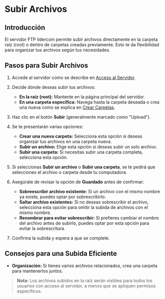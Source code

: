 # Subir Archivos

## Introducción
El servidor FTP lidercom permite subir archivos directamente en la carpeta raíz (root) o dentro de carpetas creadas previamente. Esto te da flexibilidad para organizar tus archivos según tus necesidades.

## Pasos para Subir Archivos
1. Accede al servidor como se describe en [Acceso al Servidor](../accessing_server/index.md).
2. Decide dónde deseas subir tus archivos:
   - **En la raíz (root):** Mantente en la página principal del servidor.
   - **En una carpeta específica:** Navega hasta la carpeta deseada o crea una nueva como se explica en [Crear Carpetas](create_folder.md).
3. Haz clic en el botón **Subir** (generalmente marcado como "Upload").
4. Se te presentarán varias opciones:
   - **Crear una nueva carpeta:** Selecciona esta opción si deseas organizar tus archivos en una carpeta nueva.
   - **Subir un archivo:** Elige esta opción si deseas subir un solo archivo.
   - **Subir una carpeta:** Si necesitas subir una carpeta completa, selecciona esta opción.
5. Si seleccionas **Subir un archivo** o **Subir una carpeta**, se te pedirá que selecciones el archivo o carpeta desde tu computadora.
6. Asegúrate de revisar la opción de **Guardado** antes de confirmar:
   - **Sobreescribir archivo existente:** Si un archivo con el mismo nombre ya existe, puedes optar por sobrescribirlo.
   - **Saltar archivo existentes:** Si no deseas sobrescribir el archivo, selecciona esta opción para omitir la subida de archivos con el mismo nombre.
   - **Renombrar para evitar sobrescribir:** Si prefieres cambiar el nombre del archivo antes de subirlo, puedes optar por esta opción para evitar la sobrescritura.

7. Confirma la subida y espera a que se complete.

## Consejos para una Subida Eficiente
- **Organización:** Si tienes varios archivos relacionados, crea una carpeta para mantenerlos juntos.

> **Nota:** Los archivos subidos en la raíz serán visibles para todos los usuarios con acceso al servidor, a menos que se apliquen permisos específicos.
